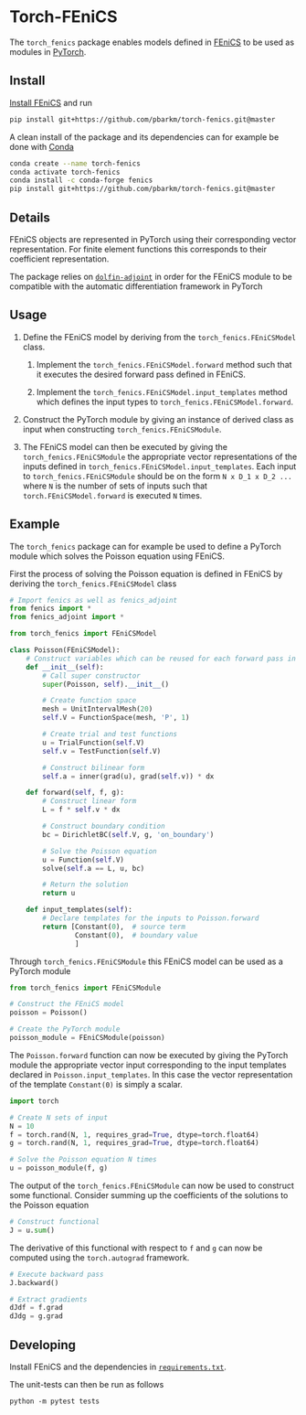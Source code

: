 # Torch-FEniCS

The `torch_fenics` package enables models defined in [FEniCS](https://fenicsproject.org) to be used as modules in
 [PyTorch](https://pytorch.org/).

## Install

[Install FEniCS](https://fenicsproject.org/download/) and run

```bash
pip install git+https://github.com/pbarkm/torch-fenics.git@master
```

A clean install of the package and its dependencies can for example be done with [Conda](https://conda.io/docs/)

```bash
conda create --name torch-fenics
conda activate torch-fenics
conda install -c conda-forge fenics
pip install git+https://github.com/pbarkm/torch-fenics.git@master
```

## Details

FEniCS objects are represented in PyTorch using their corresponding vector representation. For 
finite element functions this corresponds to their coefficient representation. 

The package relies on [`dolfin-adjoint`](http://www.dolfin-adjoint.org/en/latest/) in order for the FEniCS module to be compatible with the
automatic differentiation framework in PyTorch

## Usage

1. Define the FEniCS model by deriving from the `torch_fenics.FEniCSModel` class.

    1. Implement the `torch_fenics.FEniCSModel.forward` method such that it executes
     the desired forward pass defined in FEniCS.
    
    2. Implement the `torch_fenics.FEniCSModel.input_templates` method which defines 
    the input types to `torch_fenics.FEniCSModel.forward`.

2. Construct the PyTorch module by giving an instance of derived class
as input when constructing `torch_fenics.FEniCSModule`.

3. The FEniCS model can then be executed by giving the `torch_fenics.FEniCSModule` the
appropriate vector representations of the inputs defined in 
`torch_fenics.FEniCSModel.input_templates`.  Each input to `torch_fenics.FEniCSModule`
should be on the form `N x D_1 x D_2 ...` where `N` is the number of sets of inputs such that
`torch.FEniCSModel.forward` is executed `N` times.

## Example

The `torch_fenics` package can for example be used to define a PyTorch module which solves the Poisson
equation using FEniCS.

First the process of solving the Poisson equation is defined in FEniCS by deriving the `torch_fenics.FEniCSModel` class

```python
# Import fenics as well as fenics_adjoint
from fenics import *
from fenics_adjoint import *

from torch_fenics import FEniCSModel

class Poisson(FEniCSModel):
    # Construct variables which can be reused for each forward pass in the constructor
    def __init__(self):
        # Call super constructor
        super(Poisson, self).__init__()

        # Create function space
        mesh = UnitIntervalMesh(20)
        self.V = FunctionSpace(mesh, 'P', 1)

        # Create trial and test functions
        u = TrialFunction(self.V)
        self.v = TestFunction(self.V)

        # Construct bilinear form
        self.a = inner(grad(u), grad(self.v)) * dx

    def forward(self, f, g):
        # Construct linear form
        L = f * self.v * dx

        # Construct boundary condition
        bc = DirichletBC(self.V, g, 'on_boundary')

        # Solve the Poisson equation
        u = Function(self.V)
        solve(self.a == L, u, bc)

        # Return the solution
        return u

    def input_templates(self):
        # Declare templates for the inputs to Poisson.forward
        return [Constant(0),  # source term
                Constant(0),  # boundary value
                ]
```

Through `torch_fenics.FEniCSModule` this FEniCS model can be used as a PyTorch module

```python
from torch_fenics import FEniCSModule

# Construct the FEniCS model
poisson = Poisson()

# Create the PyTorch module
poisson_module = FEniCSModule(poisson)
```

The `Poisson.forward` function can now be executed by giving the PyTorch module 
the appropriate vector input corresponding to the input templates declared in 
`Poisson.input_templates`. In this case the vector representation of the 
template `Constant(0)` is simply a scalar. 

```python
import torch

# Create N sets of input
N = 10
f = torch.rand(N, 1, requires_grad=True, dtype=torch.float64)
g = torch.rand(N, 1, requires_grad=True, dtype=torch.float64)

# Solve the Poisson equation N times
u = poisson_module(f, g)
```

The output of the `torch_fenics.FEniCSModule` can now be used to construct some 
functional. Consider summing up the coefficients of the solutions to the Poisson
equation

```python
# Construct functional 
J = u.sum()
```

The derivative of this functional with respect to `f` and `g` can now be
computed using the `torch.autograd` framework.

```python
# Execute backward pass
J.backward() 

# Extract gradients
dJdf = f.grad
dJdg = g.grad
```

## Developing

Install FEniCS and the dependencies in [`requirements.txt`](requirements.txt).

The unit-tests can then be run as follows

```
python -m pytest tests
```
